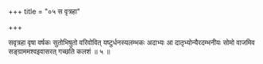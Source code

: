 +++
title = "०५ स वृत्रहा"

+++

सवृत्रहा वृषा वर्षकः सुतोभिषुतो वरिवोवित् यष्टुर्धनस्यलम्भकः अदाभ्यः आ दातृभ्योन्यैरदम्भनीयः सोमो वाजमिव सङ्ग्राममश्वइवासरत् गच्छति कलशं ॥ ५ ॥